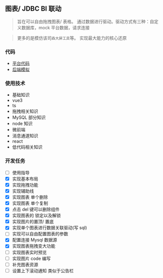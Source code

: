 ## 图表/ JDBC BI 联动

> 旨在可以自由拖拽图表/ 表格。 通过数据进行驱动。驱动方式有三种：自定义数据库，mock 平台数据，请求连接

> 更多的是模仿该司`森大屏工具`等。 实现最大能力的核心还原

### 代码

- [平台代码](https://github.com/a572251465/chart-jdbc-flow)
- [后端模拟](https://github.com/a572251465/chart-jdbc-flow-db)

### 使用技术

- 基础知识
- vue3
- ts
- 拖拽相关知识
- MySQL 部分知识
- node 知识
- 微前端
- 消息通道知识
- react
- 低代码相关知识

### 开发任务

- [ ] 使用指导
- [x] 实现基本布局
- [x] 实现拖拽功能
- [x] 实现辅助线
- [x] 实现图表 单个删除
- [x] 实现图表 单个复制
- [x] 点击 del 键可以删除组件
- [x] 实现图表的 锁定以及解锁
- [x] 实现图片的置顶/ 置底
- [x] 实现单个图表进行数据关联驱动(写 sql)
- [ ] 实现可以自由配置图表的参数
- [x] 配置连接 Mysql 数据源
- [x] 实现图表拖拽变大功能
- [ ] 实现图表实时预览
- [ ] 实现图片 code 编写
- [ ] 补充图表资源
- [ ] 设置上下滚动通知 类似于公告栏
